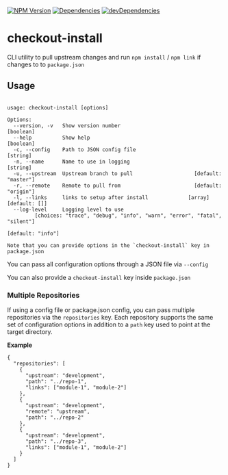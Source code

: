 
[![NPM Version][npm-image]][npm-url]
[![Dependencies][dep-image]][dep-url]
[![devDependencies][devdep-image]][devdep-url]

# checkout-install

CLI utility to pull upstream changes and run `npm install` / `npm link` if changes to to `package.json`

## Usage

```checks out a branch, reinstalls node_modules and sets up provided links

usage: checkout-install [options]

Options:
  --version, -v   Show version number                                  [boolean]
  --help          Show help                                            [boolean]
  -c, --config    Path to JSON config file                              [string]
  -n, --name      Name to use in logging                                [string]
  -u, --upstream  Upstream branch to pull                    [default: "master"]
  -r, --remote    Remote to pull from                        [default: "origin"]
  -l, --links     links to setup after install             [array] [default: []]
  --log-level     Logging level to use
         [choices: "trace", "debug", "info", "warn", "error", "fatal", "silent"]
                                                               [default: "info"]

Note that you can provide options in the `checkout-install` key in package.json
```

You can pass all configuration options through a JSON file via `--config`

You can also provide a `checkout-install` key inside `package.json`

### Multiple Repositories

If using a config file or package.json config, you can pass multiple repositories via the `repositories` key. Each repository supports the same set of configuration options in addition to a `path` key used to point at the target directory.

**Example**

```
{
  "repositories": [
    {
      "upstream": "development",
      "path": "../repo-1",
      "links": ["module-1", "module-2"]
    },
    {
      "upstream": "development",
      "remote": "upstream",
      "path": "../repo-2"
    },
    {
      "upstream": "development",
      "path": "../repo-3",
      "links": ["module-1", "module-2"]
    }
  ]
}
```

[npm-image]: https://img.shields.io/tswaters/v/checkout-install.svg
[npm-url]: https://npmjs.org/package/checkout-install

[dep-image]: https://david-dm.org/tswaters/checkout-install/status.svg
[dep-url]: https://david-dm.org/tswaters/checkout-install

[devdep-image]: https://david-dm.org/tswaters/checkout-install/dev-status.svg
[devdep-url]: https://david-dm.org/tswaters/checkout-install?type=dev
